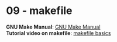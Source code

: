 # 09 - makefile

**GNU Make Manual**: [GNU Make Manual](https://www.gnu.org/software/make/manual/make.html)  
**Tutorial video on makefile**: [makefile basics](https://www.youtube.com/watch?v=20GC9mYoFGs)
